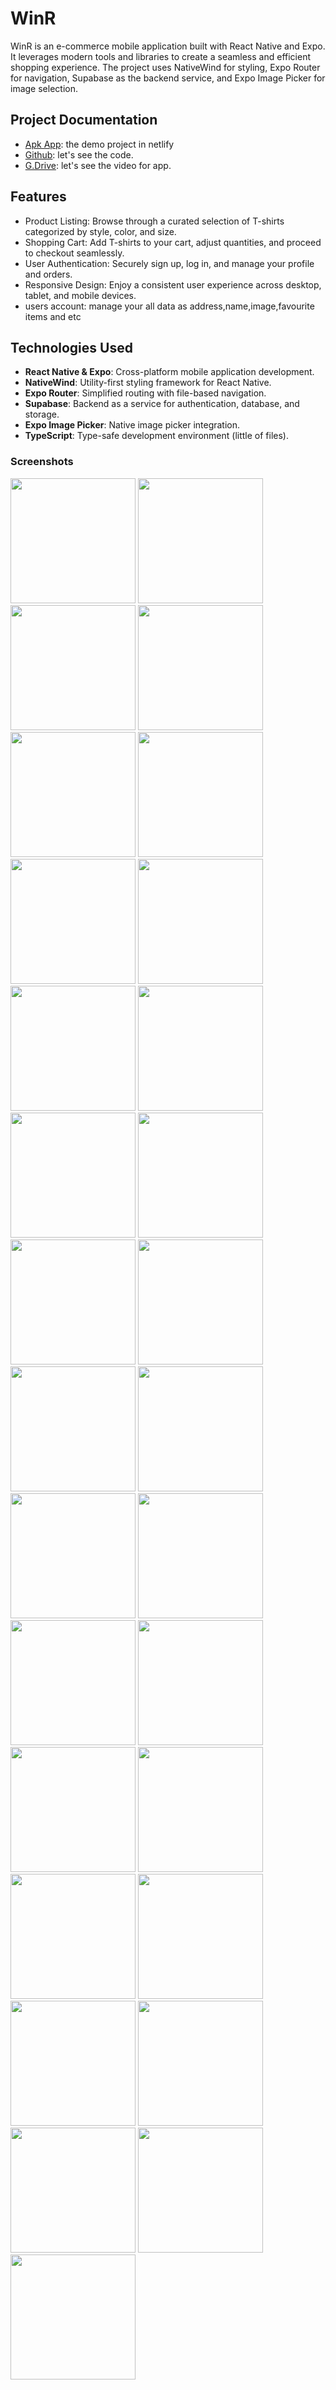 # WinR

WinR is an e-commerce mobile application built with React Native and Expo. It leverages modern tools and libraries to create a seamless and efficient shopping experience. The project uses NativeWind for styling, Expo Router for navigation, Supabase as the backend service, and Expo Image Picker for image selection.

## Project Documentation
- [Apk App](https://t-empire.netlify.app): the demo project in netlify 
- [Github](https://github.com/khaled-sakr/WinR): let's see the code.
- [G.Drive](https://drive.google.com/file/d/1xoithqlONg9hqwdXfGaXio090cDTJcqg/view?usp=sharing): let's see the video for app.


## Features
- Product Listing: Browse through a curated selection of T-shirts categorized by style, color, and size.
- Shopping Cart: Add T-shirts to your cart, adjust quantities, and proceed to checkout seamlessly.
- User Authentication: Securely sign up, log in, and manage your profile and orders.
- Responsive Design: Enjoy a consistent user experience across desktop, tablet, and mobile devices.
- users account: manage your all data as address,name,image,favourite items and etc

## Technologies Used
- **React Native & Expo**: Cross-platform mobile application development.
- **NativeWind**: Utility-first styling framework for React Native.
- **Expo Router**: Simplified routing with file-based navigation.
- **Supabase**: Backend as a service for authentication, database, and storage.
- **Expo Image Picker**: Native image picker integration.
- **TypeScript**: Type-safe development environment (little of files).

### Screenshots
<div>
  <img src='https://github.com/khaled-sakr/WinR/blob/main/assets/images/github/photo_10_2024-08-20_20-44-20.jpg'width='200' heigth='500'>
<img src='https://github.com/khaled-sakr/WinR/blob/main/assets/images/github/photo_11_2024-08-20_20-44-20.jpg'width='200' heigth='500'>
<img src='https://github.com/khaled-sakr/WinR/blob/main/assets/images/github/photo_12_2024-08-20_20-44-20.jpg'width='200' heigth='500'>
  <img src='https://github.com/khaled-sakr/WinR/blob/main/assets/images/github/photo_13_2024-08-20_20-44-20.jpg' width='200' heigth='500'>
</div>
</div>
<div>
<img src='https://github.com/khaled-sakr/WinR/blob/main/assets/images/github/photo_14_2024-08-20_20-44-20.jpg' width='200' heigth='500'>
<img src='https://github.com/khaled-sakr/WinR/blob/main/assets/images/github/photo_14_2024-08-20_20-44-20.jpg'width='200' heigth='500'>
  <img src='https://github.com/khaled-sakr/WinR/blob/main/assets/images/github/photo_16_2024-08-20_20-44-20.jpg'width='200' heigth='500'>
<img src='https://github.com/khaled-sakr/WinR/blob/main/assets/images/github/photo_17_2024-08-20_20-44-20.jpg'width='200' heigth='500'>
</div>
<div>
<img src='https://github.com/khaled-sakr/WinR/blob/main/assets/images/github/photo_18_2024-08-20_20-44-20.jpg'width='200' heigth='500'>
  <img src='https://github.com/khaled-sakr/WinR/blob/main/assets/images/github/photo_19_2024-08-20_20-44-20.jpg'width='200' heigth='500'>
<img src='https://github.com/khaled-sakr/WinR/blob/main/assets/images/github/photo_1_2024-08-20_20-44-20.jpg'width='200' heigth='500'>
<img src='https://github.com/khaled-sakr/WinR/blob/main/assets/images/github/photo_20_2024-08-20_20-44-20.jpg'width='200' heigth='500'>
</div>
  <div>
    <div>
<img src='https://github.com/khaled-sakr/WinR/blob/main/assets/images/github/photo_23_2024-08-20_20-44-20.jpg'width='200' heigth='500'>
  <img src='https://github.com/khaled-sakr/WinR/blob/main/assets/images/github/photo_21_2024-08-20_20-44-20.jpg'width='200' heigth='500'>
<img src='https://github.com/khaled-sakr/WinR/blob/main/assets/images/github/photo_22_2024-08-20_20-44-20.jpg'width='200' heigth='500'>
  <img src='https://github.com/khaled-sakr/WinR/blob/main/assets/images/github/photo_24_2024-08-20_20-44-20.jpg'width='200' heigth='500'>
    <div/>
      <div/>
<div>
<img src='https://github.com/khaled-sakr/WinR/blob/main/assets/images/github/photo_27_2024-08-20_20-44-20.jpg' width='200' heigth='500'>
<img src='https://github.com/khaled-sakr/WinR/blob/main/assets/images/github/photo_28_2024-08-20_20-44-20.jpg' width='200' heigth='500'>
  <img src='https://github.com/khaled-sakr/WinR/blob/main/assets/images/github/photo_31_2024-08-20_20-44-20.jpg' width='200' heigth='500'>
<img src='https://github.com/khaled-sakr/WinR/blob/main/assets/images/github/photo_30_2024-08-20_20-44-20.jpg'width='200' heigth='500'>
</div> <div>
<img src='https://github.com/khaled-sakr/WinR/blob/main/assets/images/github/photo_1_2024-08-20_20-44-20.jpg'width='200' heigth='500'>
  <img src='https://github.com/khaled-sakr/WinR/blob/main/assets/images/github/photo_2_2024-08-20_20-44-20.jpg'width='200' heigth='500'>
  <img src='https://github.com/khaled-sakr/WinR/blob/main/assets/images/github/photo_3_2024-08-20_20-44-20.jpg'width='200' heigth='500'>
<img src='https://github.com/khaled-sakr/WinR/blob/main/assets/images/github/photo_4_2024-08-20_20-44-20.jpg'width='200' heigth='500'>
</div>
<div>
  <img src='https://github.com/khaled-sakr/WinR/blob/main/assets/images/github/photo_5_2024-08-20_20-44-20.jpg'width='200' heigth='500'>
<img src='https://github.com/khaled-sakr/WinR/blob/main/assets/images/github/photo_6_2024-08-20_20-44-20.jpg'width='200' heigth='500'>
  <img src='https://github.com/khaled-sakr/WinR/blob/main/assets/images/github/photo_7_2024-08-20_20-44-20.jpg'width='200' heigth='500'>
<img src='https://github.com/khaled-sakr/WinR/blob/main/assets/images/github/photo_8_2024-08-20_20-44-20.jpg'width='200' heigth='500'>
</div>
  <div>
  <img src='https://github.com/khaled-sakr/WinR/blob/main/assets/images/github/photo_9_2024-08-20_20-44-20.jpg'width='200' heigth='500'>
</div>
